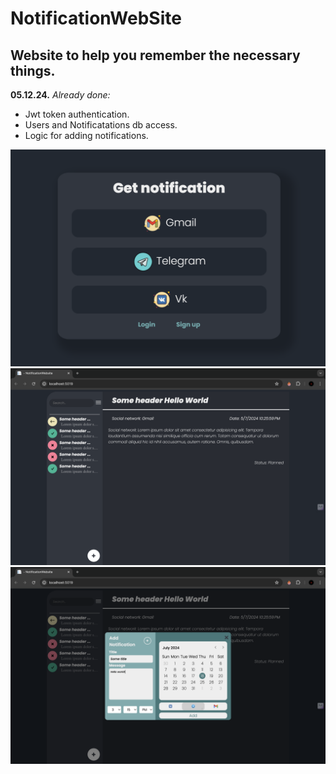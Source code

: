 # NotificationWebSite
## Website to help you remember the necessary things.
**05.12.24.**
_Already done:_
* Jwt token authentication.
* Users and Notificatations db access.
* Logic for adding notifications.

![WebsitePreview](https://github.com/sweeppy/NotificationWebSite/blob/main/README_images/homePage.png)
![WebsitePreview](https://github.com/sweeppy/NotificationWebSite/blob/main/README_images/main.png)
![WebsitePreview](https://github.com/sweeppy/NotificationWebSite/blob/main/README_images/addNotification.png)
